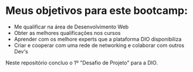 # Meus objetivos para este bootcamp:
- Me qualificar na área de Desenvolvimento Web
- Obter as melhores qualificações nos cursos
- Aprender com os melhore experts que a plataforma DIO disponibiliza
- Criar e cooperar com uma rede de networking e colaborar com outros Dev's


Neste repositório concluo o 1º "Desafio de Projeto" para a DIO.
